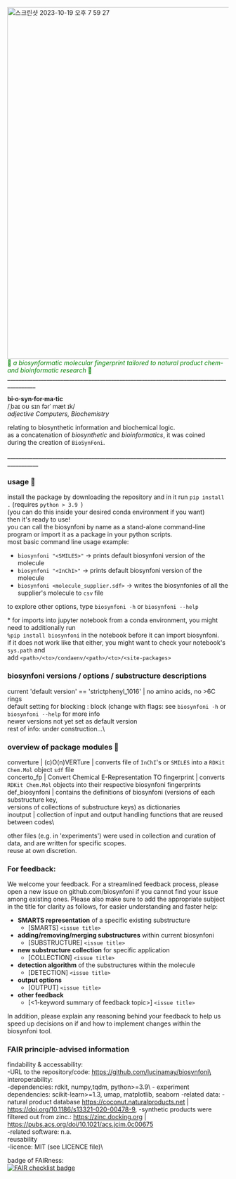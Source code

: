 <img width="800" alt="스크린샷 2023-10-19 오후 7 59 27" src="https://github.com/lucinamay/biosynfoni/assets/119406697/c2b32601-8a00-4520-b027-101206becf81">\
<span style="color:green"> 🌿 *a biosynformatic molecular fingerprint tailored to natural product chem- and bioinformatic research* 🌿</span>
\________________________________________________________________________________________


  **bi·o·syn·for·ma·tic**\
  /ˌbaɪ  oʊ  sɪn  fərˈ mæt ɪk/\
  *adjective Computers, Biochemistry*

  relating to biosynthetic information and biochemical logic.\
  as a concatenation of  *biosynthetic* and *bioinformatics*, it was coined\
  during the creation of `BioSynFoni`.

\_________________________________________________________________________________________


### usage 🌿

install the package by downloading the repository and in it run `pip install .` (requires `python > 3.9 `)\
(you can do this inside your desired conda environment if you want)\
then it's ready to use!\
you can call the biosynfoni by name as a stand-alone command-line program or import it as a package in your python scripts.\
most basic command line usage example:
- `biosynfoni "<SMILES>"` -> prints default biosynfoni version of the molecule
- `biosynfoni "<InChI>"` -> prints default biosynfoni version of the molecule
- `biosynfoni <molecule_supplier.sdf>` -> writes the biosynfonies of all the supplier's molecule to `csv` file

to explore other options, type `biosynfoni -h` or `biosynfoni --help`


\* for imports into jupyter notebook from a conda environment, you might need to additionally run\
  `%pip install biosynfoni` in the notebook before it can import biosynfoni.\
  if it does not work like that either, you might want to check your notebook's `sys.path` and\
   add `<path>/<to>/condaenv/<path>/<to>/<site-packages>`


### biosynfoni versions / options / substructure descriptions
current 'default version' == 'strictphenyl_1016' | no amino acids, no >6C rings\
default setting for blocking : block (change with flags: see `biosynfoni -h` or `biosynfoni --help` for more info\
newer versions not yet set as default version\
rest of info: under construction...\


### overview of package modules 🌿

converture | (c)O(n)VERTure | converts file of `InChI`'s or `SMILES` into a `RDKit Chem.Mol` object `sdf` file\
concerto_fp  |  Convert Chemical E-Representation TO fingerprint | converts `RDKit Chem.Mol` objects into their respective biosynfoni fingerprints\
def_biosynfoni 	| contains the definitions of biosynfoni (versions of each substructure key, \
                	versions of collections of substructure keys) as dictionaries\
inoutput 	|	collection of input and output handling functions that are reused between codes\


other files (e.g. in 'experiments') were used in collection and curation of data, and are written for specific scopes.\
reuse at own discretion.

### For feedback:
We welcome your feedback. For a streamlined feedback process, please open a new issue on github.com/biosynfoni if you cannot find your issue among existing ones. Please also make sure to add the appropriate subject in the title for clarity as follows, for easier understanding and faster help:

- **SMARTS representation** of a specific existing substructure
    - [SMARTS] `<issue title>`
- **adding/removing/merging substructures** within current biosynfoni 
    - [SUBSTRUCTURE] `<issue title>`
- **new substructure collection** for specific application 
    - [COLLECTION] `<issue title>`
- **detection algorithm** of the substructures within the molecule 
    - [DETECTION] `<issue title>`
- **output options** 
    - [OUTPUT] `<issue title>`
- **other feedback**  
    - [<1-keyword summary of feedback topic>] `<issue title>`

In addition, please explain any reasoning behind your feedback to help us speed up decisions on if and how to implement changes within the biosynfoni tool.

### FAIR principle-advised information
findability & accessability:\
-URL to the repository/code: https://github.com/lucinamay/biosynfoni\
interoperability:\
-dependencies: rdkit, numpy,tqdm, python>=3.9\ 
	- experiment dependencies: scikit-learn>=1.3, umap, matplotlib, seaborn
-related data: 
	- natural product database https://coconut.naturalproducts.net | https://doi.org/10.1186/s13321-020-00478-9, 
	-synthetic products were filtered out from zinc.: https://zinc.docking.org | https://pubs.acs.org/doi/10.1021/acs.jcim.0c00675 \
-related software: n.a.\
reusability\
-licence: MIT (see LICENCE file)\

badge of FAIRness:\
[![FAIR checklist badge](https://fairsoftwarechecklist.net/badge.svg)](https://fairsoftwarechecklist.net/v0.2?f=20&a=30112&i=20122&r=123)





